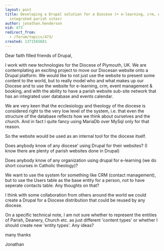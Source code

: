 ```yaml
---
layout: post
title: Developing a Drupal solution for a Diocese (+ e-learning, crm, event management,
  integrated parish sites)
author: jonathan.henderson
nid: 473
redirect_from:
  - /forum/topics/473/
created: 1371565681
---
```

Dear faith filled friends of Drupal,

I work with new technologies for the Diocese of Plymouth, UK. We are contemplating an exciting project to move our Diocesan website onto a Drupal platform. We would like to not just use the website to present some content to the world, but to really model who and what makes up our Diocese and to use the website for e-learning, crm, event management & booking, and with the ability to have a parish website sub-site network that has an integrated user database and events calendar.

We are very keen that the ecclesiology and theology of the diocese is considered right to the very low level of the system, i.e. that even the structure of the database reflects how we think about ourselves and the church. And in fact I quite fancy using MariaDb over MySql only for that reason.

So the website would be used as an internal tool for the diocese itself.

Does anybody know of any diocese' using Drupal for their websites? (I know there are plenty of parish websites done in Drupal)

Does anybody know of any organization using drupal for e-learning (we do short courses in Catholic theology)?

We want to use the system for something like CRM (contact management), but to use the Users table as the base entity for a person, not to have seperate contacts table. Any thoughts on that?

I think with some collaboration from others around the world we could create a Drupal for a Diocese distribution that could be reused by any diocese.

On a specific technical note, I am not sure whether to represent the entities of Parish, Deanery, Church etc. as just different 'content types' or whether I should create new 'entity types'. Any ideas?

many thanks

Jonathan

